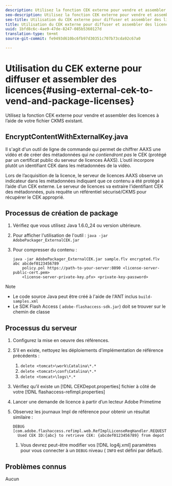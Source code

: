 ```yaml
---
description: Utilisez la fonction CEK externe pour vendre et assembler des licences à l’aide de votre fichier CKMS existant.
seo-description: Utilisez la fonction CEK externe pour vendre et assembler des licences à l’aide de votre fichier CKMS existant.
seo-title: Utilisation du CEK externe pour diffuser et assembler des licences
title: Utilisation du CEK externe pour diffuser et assembler des licences
uuid: 1bfd8c6c-4ae9-47de-8247-085b5360127d
translation-type: tm+mt
source-git-commit: fe9493d610bc6fb97d30351c707b73cda92c67a0

---
```



# Utilisation du CEK externe pour diffuser et assembler des licences{#using-external-cek-to-vend-and-package-licenses}

Utilisez la fonction CEK externe pour vendre et assembler des licences à l’aide de votre fichier CKMS existant.

## EncryptContentWithExternalKey.java

Il s&#39;agit d&#39;un outil de ligne de commande qui permet de chiffrer AAXS une vidéo et de créer des métadonnées qui *ne contiendront pas* le CEK (protégé par un certificat public du serveur de licences AAXS). L’outil incorpore plutôt un identifiant CEK dans les métadonnées de la vidéo.

Lors de l’acquisition de la licence, le serveur de licences AAXS observe un indicateur dans les métadonnées indiquant que ce contenu a été protégé à l’aide d’un CEK externe. Le serveur de licences va extraire l’identifiant CEK des métadonnées, puis requête un référentiel sécurisé/CKMS pour récupérer le CEK approprié.

## Processus de création de package

1. Vérifiez que vous utilisez Java 1.6.0_24 ou version ultérieure.
1. Pour afficher l&#39;utilisation de l&#39;outil : `java -jar AdobePackager_ExternalCEK.jar`
1. Pour compresser du contenu :

   ```
   java -jar AdobePackager_ExternalCEK.jar sample.flv encrypted.flv abc abcdef0123456789 
       policy.pol https://path-to-your-server:8090 <license-server-public-cert.pem> 
       <license-server-private-key.pfx> <private-key-password>
   ```

>[!NOTE]
>
>* Le code source Java peut être créé à l&#39;aide de l&#39;ANT inclus `build-samples.xml`
>* Le SDK Flash Access ( `adobe-flashaccess-sdk.jar`) doit se trouver sur le chemin de classe
>



## Processus du serveur

1. Configurez la mise en oeuvre des références.
1. S’il en existe, nettoyez les déploiements d’implémentation de référence précédents :

   1. `delete <tomcat>\work\Catalina\*.*`
   1. `delete <tomcat>\conf\Catalina\*.*`
   1. `delete <tomcat>\logs\*.*`

1. Vérifiez qu’il existe un [!DNL CEKDepot.properties] fichier à côté de votre [!DNL flashaccess-refimpl.properties]

1. Lancer une demande de licence à partir d’un lecteur Adobe Primetime
1. Observez les journaux Impl de référence pour obtenir un résultat similaire :

   ```
   DEBUG [com.adobe.flashaccess.refimpl.web.RefImplLicenseReqHandler.REQUESTS] 
     Used CEK ID:{abc} to retrieve CEK: {abcdef0123456789} from depot
   ```

   1. Vous devrez peut-être modifier vos [!DNL log4j.xml] paramètres pour vous connecter à un `DEBUG` niveau ( `INFO` est défini par défaut).

## Problèmes connus

Aucun
